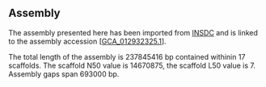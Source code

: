 **Assembly**
--------

The assembly presented here has been imported from [INSDC](http://www.insdc.org) and is linked to the assembly accession [[GCA\_012932325.1](http://www.ebi.ac.uk/ena/data/view/GCA_012932325.1)].

The total length of the assembly is 237845416 bp contained withinin 17 scaffolds.
The scaffold N50 value is 14670875, the scaffold L50 value is 7.
Assembly gaps span 693000 bp.
